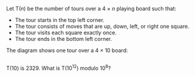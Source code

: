 <p>Let T(<i>n</i>) be the number of tours over a 4 × <i>n</i> playing board such that:</p>
<ul><li>The tour starts in the top left corner.</li>
<li>The tour consists of moves that are up, down, left, or right one square.</li>
<li>The tour visits each square exactly once.</li>
<li>The tour ends in the bottom left corner.</li>
</ul><p>The diagram shows one tour over a 4 × 10 board:</p>

<div class="center">
<img src="project/images/p237.gif" class="dark_img" alt="" /></div>

<p>T(10) is 2329. What is T(10<sup>12</sup>) modulo 10<sup>8</sup>?</p>
